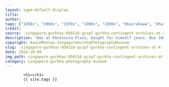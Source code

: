 ```yaml
---
layout: sgpm-default-display
title: 
author: 
tags: ["1950s", "1960s", "1970s", "1980s", "1990s", "bhairahawa", "dharan", "gurkhas", "kathmandu", "nepal", "pokhara", "singapore", "singapore gurkha archive", "singapore gurkha old photographs", "singapore gurkha photography museum", "singapore gurkhas"]
credit: 
source: -singapore-gurkhas-050116-gcspf-gurkha-contingent-archives-at-4
description: "Was at Peninsula Plaza, bought for himself jeans. Bus 100 to the place, it was everyone's favourite for shopping. Shopping for home. Went back home in Jan 1991. Date: 22 Dec 1990."
copyright: AswinMoktan-SingaporeGurkhaPhotographyMuseum
slug: -singapore-gurkhas-050116-gcspf-gurkha-contingent-archives-at-4
date: 2014-10-09
img_path: singapore-gurkhas-050116-gcspf-gurkha-contingent-archives-at-4.jpg
category: singapore-gurkha-photography-museum
---
```

	 		

	 		<h1></h1>
	 		{{ site.tags }}
	 		
